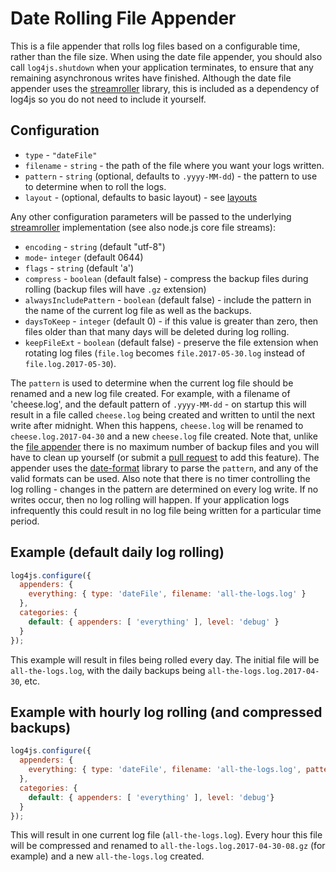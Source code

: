 # Date Rolling File Appender

This is a file appender that rolls log files based on a configurable time, rather than the file size. When using the date file appender, you should also call `log4js.shutdown` when your application terminates, to ensure that any remaining asynchronous writes have finished. Although the date file appender uses the [streamroller](https://github.com/nomiddlename/streamroller) library, this is included as a dependency of log4js so you do not need to include it yourself.

## Configuration

* `type` - `"dateFile"`
* `filename` - `string` - the path of the file where you want your logs written.
* `pattern` - `string` (optional, defaults to `.yyyy-MM-dd`) - the pattern to use to determine when to roll the logs.
* `layout` - (optional, defaults to basic layout) - see [layouts](layouts.md)

Any other configuration parameters will be passed to the underlying [streamroller](https://github.com/nomiddlename/streamroller) implementation (see also node.js core file streams):
* `encoding` - `string` (default "utf-8")
* `mode`- `integer` (default 0644)
* `flags` - `string` (default 'a')
* `compress` - `boolean` (default false) - compress the backup files during rolling (backup files will have `.gz` extension)
* `alwaysIncludePattern` - `boolean` (default false) - include the pattern in the name of the current log file as well as the backups.
* `daysToKeep` - `integer` (default 0) - if this value is greater than zero, then files older than that many days will be deleted during log rolling.
* `keepFileExt` - `boolean` (default false) - preserve the file extension when rotating log files (`file.log` becomes `file.2017-05-30.log` instead of `file.log.2017-05-30`).

The `pattern` is used to determine when the current log file should be renamed and a new log file created. For example, with a filename of 'cheese.log', and the default pattern of `.yyyy-MM-dd` - on startup this will result in a file called `cheese.log` being created and written to until the next write after midnight. When this happens, `cheese.log` will be renamed to `cheese.log.2017-04-30` and a new `cheese.log` file created. Note that, unlike the [file appender](file.md) there is no maximum number of backup files and you will have to clean up yourself (or submit a [pull request](contrib-guidelines.md) to add this feature). The appender uses the [date-format](https://github.com/nomiddlename/date-format) library to parse the `pattern`, and any of the valid formats can be used. Also note that there is no timer controlling the log rolling - changes in the pattern are determined on every log write. If no writes occur, then no log rolling will happen. If your application logs infrequently this could result in no log file being written for a particular time period.

## Example (default daily log rolling)

```javascript
log4js.configure({
  appenders: {
    everything: { type: 'dateFile', filename: 'all-the-logs.log' }
  },
  categories: {
    default: { appenders: [ 'everything' ], level: 'debug' }
  }
});
```

This example will result in files being rolled every day. The initial file will be `all-the-logs.log`, with the daily backups being `all-the-logs.log.2017-04-30`, etc.

## Example with hourly log rolling (and compressed backups)
```javascript
log4js.configure({
  appenders: {
    everything: { type: 'dateFile', filename: 'all-the-logs.log', pattern: '.yyyy-MM-dd-hh', compress: true }
  },
  categories: {
    default: { appenders: [ 'everything' ], level: 'debug'}
  }
});
```
This will result in one current log file (`all-the-logs.log`). Every hour this file will be compressed and renamed to `all-the-logs.log.2017-04-30-08.gz` (for example) and a new `all-the-logs.log` created.

